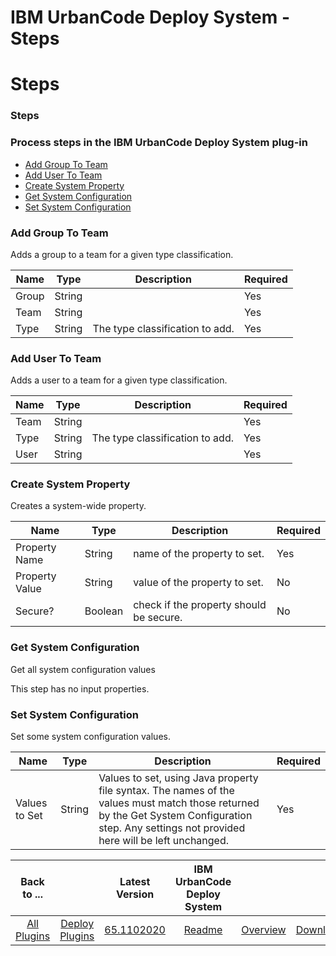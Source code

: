 
IBM UrbanCode Deploy System - Steps
===================================

# Steps


### Steps




### Process steps in the IBM UrbanCode Deploy System plug-in

* [Add Group To Team](#add_group_to_team)
* [Add User To Team](#add_user_to_team)
* [Create System Property](#create_system_property)
* [Get System Configuration](#get_system_configuration)
* [Set System Configuration](#set_system_configuration)


### Add Group To Team

Adds a group to a team for a given type classification.


| Name | Type | Description | Required |
| --- | --- | --- | --- |
| Group | String |  | Yes |
| Team | String |  | Yes |
| Type | String | The type classification to add. | Yes |

### Add User To Team

Adds a user to a team for a given type classification.


| Name | Type | Description | Required |
| --- | --- | --- | --- |
| Team | String |  | Yes |
| Type | String | The type classification to add. | Yes |
| User | String |  | Yes |

### Create System Property

Creates a system-wide property.


| Name | Type | Description | Required |
| --- | --- | --- | --- |
| Property Name | String | name of the property to set. | Yes |
| Property Value | String | value of the property to set. | No |
| Secure? | Boolean | check if the property should be secure. | No |

### Get System Configuration

Get all system configuration values

This step has no input properties.

### Set System Configuration

Set some system configuration values.


| Name | Type | Description | Required |
| --- | --- | --- | --- |
| Values to Set | String | Values to set, using Java property file syntax. The names of the values must match those returned by the Get System Configuration step. Any settings not provided here will be left unchanged. | Yes |



|Back to ...||Latest Version|IBM UrbanCode Deploy System |||
| :---: | :---: | :---: | :---: | :---: | :---: |
|[All Plugins](../../index.md)|[Deploy Plugins](../README.md)|[65.1102020](https://raw.githubusercontent.com/UrbanCode/IBM-UCD-PLUGINS/main/files/uDeploy-System/uDeploy-System-65.1102020.zip)|[Readme](README.md)|[Overview](overview.md)|[Downloads](downloads.md)|
